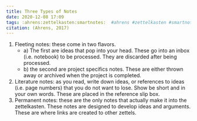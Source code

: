 ```yaml
---
title: Three Types of Notes
date: 2020-12-08 17:09
tags: :ahrens:zettelkasten:smartnotes:  #ahrens #zettelkasten #smartnotes
citation: (Ahrens, 2017)
---
```

1. Fleeting notes: these come in two flavors.
    - a) The first are ideas that pop into your head. These go into an inbox (i.e. notebook) to be processed. They are discarded after being processed.
    - b) the second are project specifics notes. These are either thrown away or archived when the project is completed.
2. Literature notes: as you read, write down ideas, or references to ideas (i.e. page numbers) that you do not want to lose. Show be short and in your own words. These are placed in the reference slip box.
3. Permanent notes: these are the only notes that actually make it into the zettelkasten. These notes are designed to develop ideas and arguments. These are where links are created to other zettels. 
